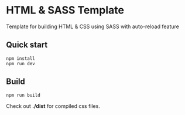 # HTML & SASS Template

Template for building HTML & CSS using SASS with auto-reload feature

## Quick start
```
npm install
npm run dev
```

## Build
```
npm run build
```
Check out **./dist** for compiled css files.